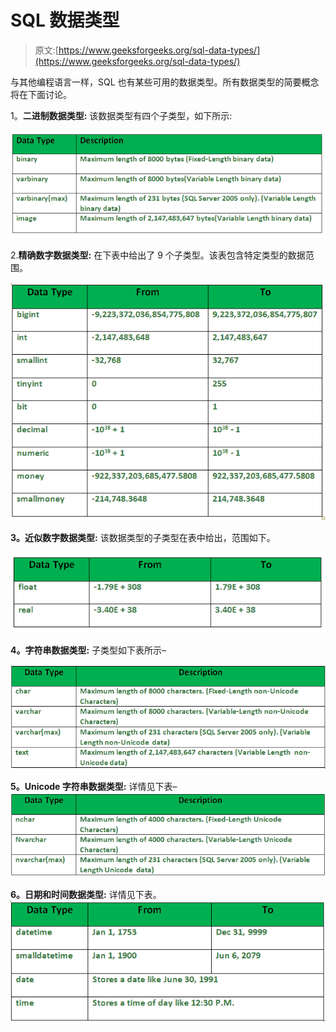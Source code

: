 # SQL 数据类型

> 原文:[https://www.geeksforgeeks.org/sql-data-types/](https://www.geeksforgeeks.org/sql-data-types/)

与其他编程语言一样，SQL 也有某些可用的数据类型。所有数据类型的简要概念将在下面讨论。

1。**二进制数据类型:**
该数据类型有四个子类型，如下所示:

![](img/eb84a5da79bf764a002c68ff474aa379.png)

2.**精确数字数据类型:**
在下表中给出了 9 个子类型。该表包含特定类型的数据范围。

![](img/8e5e58f0cd4233b00d3d5545c31270b9.png)

**3。近似数字数据类型:**
该数据类型的子类型在表中给出，范围如下。

![](img/1f5bb586c6a929d8d78e73feb0b7fa55.png)

**4。字符串数据类型:**
子类型如下表所示–

![](img/74b93a51d97b1d436d3c8d9544117a1b.png)

**5。Unicode 字符串数据类型:**
详情见下表–
![](img/41d9a0746cb0be54df600926209219fc.png)

**6。日期和时间数据类型:**
详情见下表。
![](img/f267f686809f41bbd0ee315ab4d88be1.png)